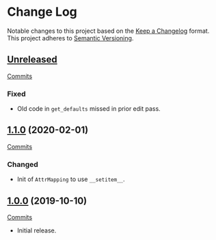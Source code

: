 # Change Log

Notable changes to this project based on the [Keep a Changelog](https://keepachangelog.com) format.
This project adheres to [Semantic Versioning](https://semver.org).


## [Unreleased](https://github.com/thebigmunch/tbm-utils/tree/master)

[Commits](https://github.com/thebigmunch/tbm-utils/compare/1.1.0...master)

### Fixed

* Old code in ``get_defaults`` missed in prior edit pass.


## [1.1.0](https://github.com/thebigmunch/tbm-utils/releases/tag/1.1.0) (2020-02-01)

[Commits](https://github.com/thebigmunch/tbm-utils/compare/1.0.0...1.1.0)

### Changed

* Init of ``AttrMapping`` to use ``__setitem__``.


## [1.0.0](https://github.com/thebigmunch/tbm-utils/releases/tag/1.0.0) (2019-10-10)

[Commits](https://github.com/thebigmunch/tbm-utils/commit/cf46bd09ee883e9e82d5b9f584c7f910675d18f6)

* Initial release.

